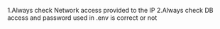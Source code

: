 1.Always check Network access provided to the IP
2.Always check DB access and password used in .env is correct or not
